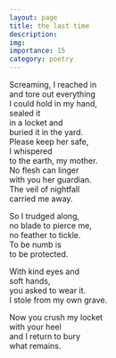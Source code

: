 ```yaml
---
layout: page
title: the last time
description: 
img:
importance: 15
category: poetry
---
```


Screaming, I reached in <br/>
and tore out everything <br/>
I could hold in my hand, <br/>
sealed it <br/>
in a locket and <br/>
buried it in the yard. <br/>
Please keep her safe, <br/>
I whispered <br/>
to the earth, my mother. <br/>
No flesh can linger <br/>
with you her guardian. <br/>
The veil of nightfall <br/>
carried me away.

So I trudged along, <br/>
no blade to pierce me, <br/>
no feather to tickle. <br/>
To be numb is <br/>
to be protected.

With kind eyes and <br/>
soft hands, <br/>
you asked to wear it. <br/>
I stole from my own grave.

Now you crush my locket <br/>
with your heel <br/>
and I return to bury <br/>
what remains.


